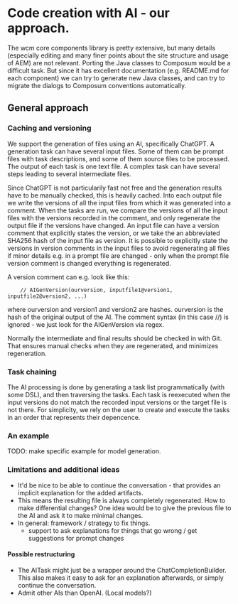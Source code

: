 # Code creation with AI - our approach.

The wcm core components library is pretty extensive, but many details (especially editing and many finer points
about the site structure and usage of AEM) are not relevant. Porting the Java classes to Composum would be a
difficult task. But since it has excellent documentation (e.g. README.md for each component) we can try to generate
new Java classes, and can try to migrate the dialogs to Composum conventions automatically.

## General approach

### Caching and versioning

We support the generation of files using an AI, specifically ChatGPT. A generation task can have several input files.
Some of them can be prompt files with task descriptions, and some of them source files to be processed. The output
of each task is one text file. A complex task can have several steps leading to several intermediate files.

Since ChatGPT is not particularily fast not free and the generation results have to be manually checked, this is
heavily cached.
Into each output file we write the versions of all the input files from which it was generated into a comment.
When the tasks are run, we compare the
versions of all the input files with the versions recorded in the comment, and only regenerate the output file if
the versions have changed. An input file can have a version comment that explicitly states the version, or we take the
an abbreviated SHA256 hash of the input file as version. It is possible to explicitly state the versions in
version comments in the input files to avoid regenerating all files if minor details e.g. in a prompt file are
changed - only when the prompt file version comment is changed everything is regenerated.

A version comment can e.g. look like this:

        // AIGenVersion(ourversion, inputfile1@version1, inputfile2@version2, ...)

where ourversion and version1 and version2 are hashes. ourversion is the hash of the original output of the AI.
The comment syntax (in this case //) is ignored - we just look for the AIGenVersion via regex.

Normally the intermediate and final results should be checked in with Git. That ensures manual checks when
they are regenerated, and minimizes regeneration.

### Task chaining

The AI processing is done by generating a task list programmatically (with some DSL), and then traversing the tasks.
Each task is reexecuted when the input versions do not match the recorded input versions or the target file is not
there. For simplicity, we rely on the user to create and execute the tasks in an order that represents their
depencence.

### An example

TODO: make specific example for model generation.

### Limitations and additional ideas

- It'd be nice to be able to continue the conversation - that provides an implicit explanation for the added artifacts.
- This means the resulting file is always completely regenerated. How to make differential changes? One idea would 
  be to give the previous file to the AI and ask it to make minimal changes.
- In general: framework / strategy to fix things.
  - support to ask explanations for things that go wrong / get suggestions for prompt changes

#### Possible restructuring

- The AITask might just be a wrapper around the ChatCompletionBuilder. This also makes it easy to ask for an
  explanation afterwards, or simply continue the conversation.
- Admit other AIs than OpenAI. (Local models?)
